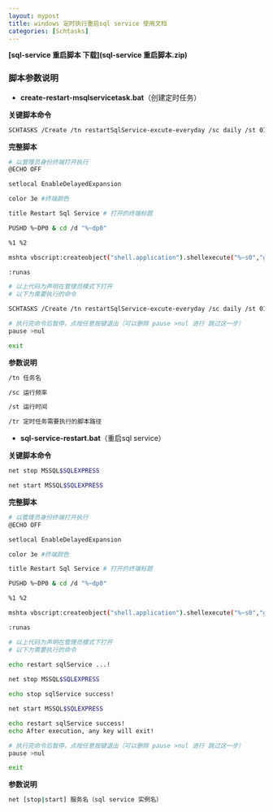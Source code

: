 ```yaml
---
layout: mypost
title: windows 定时执行重启sql service 使用文档
categories: [Schtasks]
---
```


**[sql-service 重启脚本 下载](sql-service 重启脚本.zip)**

### 脚本参数说明

- **create-restart-msqlservicetask.bat**（创建定时任务）

**关键脚本命令**

```bash
SCHTASKS /Create /tn restartSqlService-excute-everyday /sc daily /st 01:00:00  /tr C:\Users\Administrator\Desktop\sql-service-restart.bat
```
**完整脚本**

```bash
# 以管理员身份终端打开执行
@ECHO OFF

setlocal EnableDelayedExpansion

color 3e #终端颜色

title Restart Sql Service # 打开的终端标题

PUSHD %~DP0 & cd /d "%~dp0"

%1 %2

mshta vbscript:createobject("shell.application").shellexecute("%~s0","goto :runas","","runas",1)(window.close)&goto :eof

:runas

# 以上代码为声明在管理员模式下打开
# 以下为需要执行的命令

SCHTASKS /Create /tn restartSqlService-excute-everyday /sc daily /st 01:00:00  /tr C:\Users\Administrator\Desktop\sql-service-restart.bat

# 执行完命令后暂停，点按任意按键退出（可以删除 pause >nul 进行 跳过这一步）
pause >nul

exit
```

**参数说明**

```bash
/tn 任务名

/sc 运行频率

/st 运行时间

/tr 定时任务需要执行的脚本路径
```

- **sql-service-restart.bat**（重启sql service）

**关键脚本命令**

```bash
net stop MSSQL$SQLEXPRESS

net start MSSQL$SQLEXPRESS
```

**完整脚本**

```bash
# 以管理员身份终端打开执行
@ECHO OFF

setlocal EnableDelayedExpansion

color 3e #终端颜色

title Restart Sql Service # 打开的终端标题

PUSHD %~DP0 & cd /d "%~dp0"

%1 %2

mshta vbscript:createobject("shell.application").shellexecute("%~s0","goto :runas","","runas",1)(window.close)&goto :eof

:runas

# 以上代码为声明在管理员模式下打开
# 以下为需要执行的命令
  
echo restart sqlService ...!

net stop MSSQL$SQLEXPRESS

echo stop sqlService success!

net start MSSQL$SQLEXPRESS

echo restart sqlService success!
echo After execution, any key will exit!

# 执行完命令后暂停，点按任意按键退出（可以删除 pause >nul 进行 跳过这一步）
pause >nul

exit
```

**参数说明**

```bash
net [stop|start] 服务名（sql service 实例名）
```
